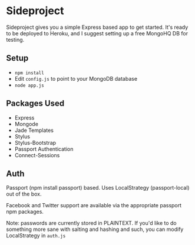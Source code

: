 # Sideproject

Sideproject gives you a simple Express based app to get started. It's ready to be deployed to Heroku, and I suggest setting up a free MongoHQ DB for testing.

## Setup
- `npm install`
- Edit `config.js` to point to your MongoDB database
- `node app.js`

## Packages Used
- Express
- Mongode
- Jade Templates
- Stylus
- Stylus-Bootstrap
- Passport Authentication
- Connect-Sessions

## Auth

Passport (npm install passport) based. Uses LocalStrategy (passport-local) out of the box.

Facebook and Twitter support are available via the appropriate passport npm packages.

Note: passwords are currently stored in PLAINTEXT. If you'd like to do something more sane with
salting and hashing and such, you can modify LocalStrategy in `auth.js`